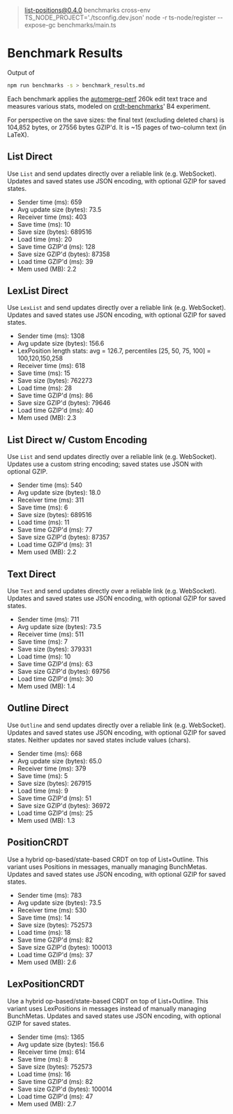 
> list-positions@0.4.0 benchmarks
> cross-env TS_NODE_PROJECT='./tsconfig.dev.json' node -r ts-node/register --expose-gc benchmarks/main.ts

# Benchmark Results
Output of
```bash
npm run benchmarks -s > benchmark_results.md
```
Each benchmark applies the [automerge-perf](https://github.com/automerge/automerge-perf) 260k edit text trace and measures various stats, modeled on [crdt-benchmarks](https://github.com/dmonad/crdt-benchmarks/)' B4 experiment.

For perspective on the save sizes: the final text (excluding deleted chars) is 104,852 bytes, or 27556 bytes GZIP'd. It is ~15 pages of two-column text (in LaTeX).


## List Direct

Use `List` and send updates directly over a reliable link (e.g. WebSocket).
Updates and saved states use JSON encoding, with optional GZIP for saved states.

- Sender time (ms): 659
- Avg update size (bytes): 73.5
- Receiver time (ms): 403
- Save time (ms): 10
- Save size (bytes): 689516
- Load time (ms): 20
- Save time GZIP'd (ms): 128
- Save size GZIP'd (bytes): 87358
- Load time GZIP'd (ms): 39
- Mem used (MB): 2.2

## LexList Direct

Use `LexList` and send updates directly over a reliable link (e.g. WebSocket).
Updates and saved states use JSON encoding, with optional GZIP for saved states.

- Sender time (ms): 1308
- Avg update size (bytes): 156.6
- LexPosition length stats: avg = 126.7, percentiles [25, 50, 75, 100] = 100,120,150,258
- Receiver time (ms): 618
- Save time (ms): 15
- Save size (bytes): 762273
- Load time (ms): 28
- Save time GZIP'd (ms): 86
- Save size GZIP'd (bytes): 79646
- Load time GZIP'd (ms): 40
- Mem used (MB): 2.3

## List Direct w/ Custom Encoding

Use `List` and send updates directly over a reliable link (e.g. WebSocket).
Updates use a custom string encoding; saved states use JSON with optional GZIP.

- Sender time (ms): 540
- Avg update size (bytes): 18.0
- Receiver time (ms): 311
- Save time (ms): 6
- Save size (bytes): 689516
- Load time (ms): 11
- Save time GZIP'd (ms): 77
- Save size GZIP'd (bytes): 87357
- Load time GZIP'd (ms): 31
- Mem used (MB): 2.2

## Text Direct

Use `Text` and send updates directly over a reliable link (e.g. WebSocket).
Updates and saved states use JSON encoding, with optional GZIP for saved states.

- Sender time (ms): 711
- Avg update size (bytes): 73.5
- Receiver time (ms): 511
- Save time (ms): 7
- Save size (bytes): 379331
- Load time (ms): 10
- Save time GZIP'd (ms): 63
- Save size GZIP'd (bytes): 69756
- Load time GZIP'd (ms): 30
- Mem used (MB): 1.4

## Outline Direct

Use `Outline` and send updates directly over a reliable link (e.g. WebSocket).
Updates and saved states use JSON encoding, with optional GZIP for saved states.
Neither updates nor saved states include values (chars).

- Sender time (ms): 668
- Avg update size (bytes): 65.0
- Receiver time (ms): 379
- Save time (ms): 5
- Save size (bytes): 267915
- Load time (ms): 9
- Save time GZIP'd (ms): 51
- Save size GZIP'd (bytes): 36972
- Load time GZIP'd (ms): 25
- Mem used (MB): 1.3

## PositionCRDT

Use a hybrid op-based/state-based CRDT on top of List+Outline.
This variant uses Positions in messages, manually managing BunchMetas.
Updates and saved states use JSON encoding, with optional GZIP for saved states.

- Sender time (ms): 783
- Avg update size (bytes): 73.5
- Receiver time (ms): 530
- Save time (ms): 14
- Save size (bytes): 752573
- Load time (ms): 18
- Save time GZIP'd (ms): 82
- Save size GZIP'd (bytes): 100013
- Load time GZIP'd (ms): 37
- Mem used (MB): 2.6

## LexPositionCRDT

Use a hybrid op-based/state-based CRDT on top of List+Outline.
This variant uses LexPositions in messages instead of manually managing BunchMetas.
Updates and saved states use JSON encoding, with optional GZIP for saved states.

- Sender time (ms): 1365
- Avg update size (bytes): 156.6
- Receiver time (ms): 614
- Save time (ms): 8
- Save size (bytes): 752573
- Load time (ms): 16
- Save time GZIP'd (ms): 82
- Save size GZIP'd (bytes): 100014
- Load time GZIP'd (ms): 47
- Mem used (MB): 2.7
